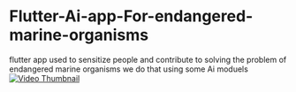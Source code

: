 # Flutter-Ai-app-For-endangered-marine-organisms
flutter app used to sensitize people and contribute to solving the problem of endangered marine organisms we do that using some Ai moduels  
[![Video Thumbnail](thumbnail_image_url)]([video_url](https://github.com/YoussifAllam/Flutter-Ai-app-For-endangered-marine-organisms/blob/main/Video%20for%20app.mp4)https://github.com/YoussifAllam/Flutter-Ai-app-For-endangered-marine-organisms/blob/main/Video%20for%20app.mp4)
